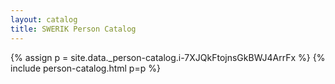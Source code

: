 ```yaml
---
layout: catalog
title: SWERIK Person Catalog
---
```

{% assign p = site.data._person-catalog.i-7XJQkFtojnsGkBWJ4ArrFx %}
{% include person-catalog.html p=p %}

